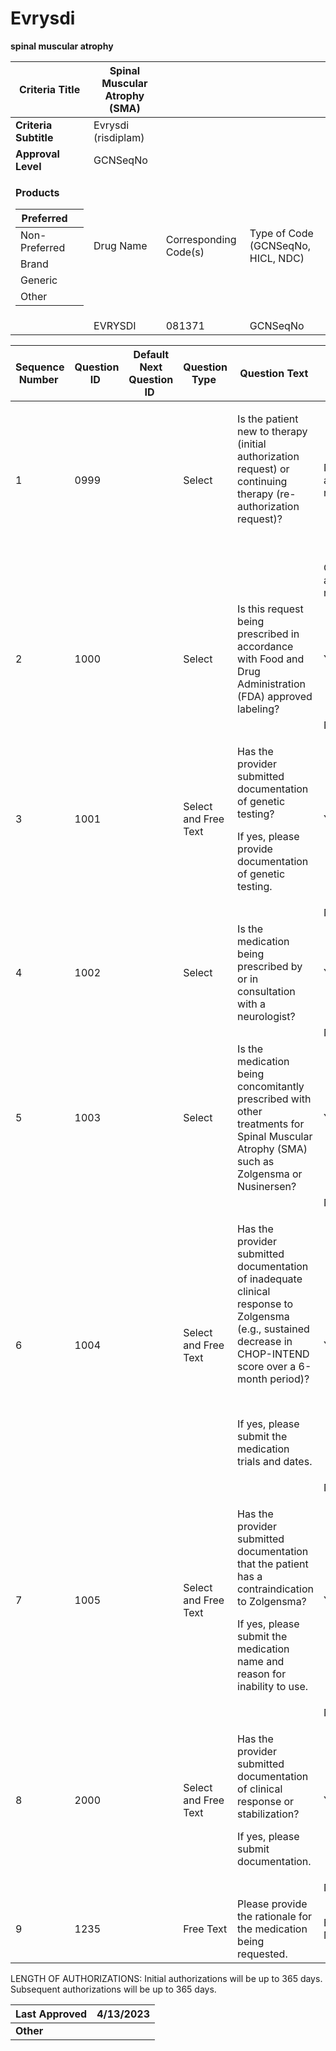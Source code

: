 # Evrysdi

**spinal muscular atrophy**

<table>
<thead>
<tr class="header">
<th><strong>Criteria Title</strong></th>
<th>Spinal Muscular Atrophy (SMA)</th>
<th></th>
<th></th>
</tr>
</thead>
<tbody>
<tr class="odd">
<td><strong>Criteria Subtitle</strong></td>
<td>Evrysdi (risdiplam)</td>
<td></td>
<td></td>
</tr>
<tr class="even">
<td><strong>Approval Level</strong></td>
<td>GCNSeqNo</td>
<td></td>
<td></td>
</tr>
<tr class="odd">
<td><p><strong>Products</strong></p>
<table>
<thead>
<tr class="header">
<th>Preferred</th>
<th></th>
</tr>
</thead>
<tbody>
<tr class="odd">
<td>Non-Preferred</td>
<td></td>
</tr>
<tr class="even">
<td>Brand</td>
<td></td>
</tr>
<tr class="odd">
<td>Generic</td>
<td></td>
</tr>
<tr class="even">
<td>Other</td>
<td></td>
</tr>
</tbody>
</table></td>
<td>Drug Name</td>
<td>Corresponding Code(s)</td>
<td>Type of Code (GCNSeqNo, HICL, NDC)</td>
</tr>
<tr class="even">
<td></td>
<td>EVRYSDI</td>
<td>081371</td>
<td>GCNSeqNo</td>
</tr>
</tbody>
</table>

<table>
<thead>
<tr class="header">
<th><strong>Sequence Number</strong> </th>
<th><strong>Question ID</strong> </th>
<th><strong>Default Next Question ID</strong> </th>
<th><strong>Question Type</strong> </th>
<th><strong>Question Text</strong> </th>
<th><strong>Choice Text</strong> </th>
<th><strong>Next Question ID</strong> </th>
</tr>
</thead>
<tbody>
<tr class="odd">
<td>1 </td>
<td>0999</td>
<td> </td>
<td>Select </td>
<td><p>Is the patient new to therapy (initial authorization request) or continuing therapy (re-authorization request)?  </p>
<p>  </p></td>
<td>New Start (initial authorization request)</td>
<td>1000</td>
</tr>
<tr class="even">
<td></td>
<td></td>
<td></td>
<td></td>
<td></td>
<td>Continuation (re-authorization request)  </td>
<td>2000 </td>
</tr>
<tr class="odd">
<td>2</td>
<td>1000</td>
<td></td>
<td>Select</td>
<td>Is this request being prescribed in accordance with Food and Drug Administration (FDA) approved labeling?  </td>
<td>Y</td>
<td>1001</td>
</tr>
<tr class="even">
<td></td>
<td></td>
<td></td>
<td></td>
<td></td>
<td>N</td>
<td>1235</td>
</tr>
<tr class="odd">
<td>3</td>
<td>1001</td>
<td></td>
<td>Select and Free Text</td>
<td><p>Has the provider submitted documentation of genetic testing?</p>
<p>If yes, please provide documentation of genetic testing.</p></td>
<td>Y</td>
<td>1002</td>
</tr>
<tr class="even">
<td></td>
<td></td>
<td></td>
<td></td>
<td></td>
<td>N</td>
<td>1235</td>
</tr>
<tr class="odd">
<td>4</td>
<td>1002</td>
<td></td>
<td>Select</td>
<td>Is the medication being prescribed by or in consultation with a neurologist?</td>
<td>Y</td>
<td>1003</td>
</tr>
<tr class="even">
<td></td>
<td></td>
<td></td>
<td></td>
<td></td>
<td>N</td>
<td>1235</td>
</tr>
<tr class="odd">
<td>5</td>
<td>1003</td>
<td></td>
<td>Select</td>
<td>Is the medication being concomitantly prescribed with other treatments for Spinal Muscular Atrophy (SMA) such as Zolgensma or Nusinersen?</td>
<td>Y</td>
<td>1235</td>
</tr>
<tr class="even">
<td></td>
<td></td>
<td></td>
<td></td>
<td></td>
<td>N</td>
<td>1004</td>
</tr>
<tr class="odd">
<td>6</td>
<td>1004</td>
<td></td>
<td>Select and Free Text</td>
<td><p>Has the provider submitted documentation of inadequate clinical response to Zolgensma (e.g., sustained decrease in CHOP-INTEND score over a 6-month period)? </p>
<p> </p>
<p>If yes, please submit the medication trials and dates.</p></td>
<td>Y</td>
<td>END (Pending Manual Review)</td>
</tr>
<tr class="even">
<td></td>
<td></td>
<td></td>
<td></td>
<td></td>
<td>N</td>
<td>1005</td>
</tr>
<tr class="odd">
<td>7</td>
<td>1005</td>
<td></td>
<td>Select and Free Text</td>
<td><p>Has the provider submitted documentation that the patient has a contraindication to Zolgensma?</p>
<p>If yes, please submit the medication name and reason for inability to use.</p></td>
<td>Y</td>
<td>END (Pending Manual Review)</td>
</tr>
<tr class="even">
<td></td>
<td></td>
<td></td>
<td></td>
<td></td>
<td>N</td>
<td>1235</td>
</tr>
<tr class="odd">
<td>8</td>
<td>2000</td>
<td></td>
<td>Select and Free Text</td>
<td><p>Has the provider submitted documentation of clinical response or stabilization?</p>
<p>If yes, please submit documentation.</p></td>
<td>Y</td>
<td>END (Pending Manual Review) </td>
</tr>
<tr class="even">
<td></td>
<td></td>
<td></td>
<td></td>
<td></td>
<td>N</td>
<td>1235</td>
</tr>
<tr class="odd">
<td>9</td>
<td>1235</td>
<td></td>
<td>Free Text</td>
<td>Please provide the rationale for the medication being requested. </td>
<td>END (Pending Manual Review)</td>
<td></td>
</tr>
</tbody>
</table>

LENGTH OF AUTHORIZATIONS: Initial authorizations will be up to 365 days.
Subsequent authorizations will be up to 365 days.

| **Last Approved** | 4/13/2023 |
| ----------------- | --------- |
| **Other**         |           |
